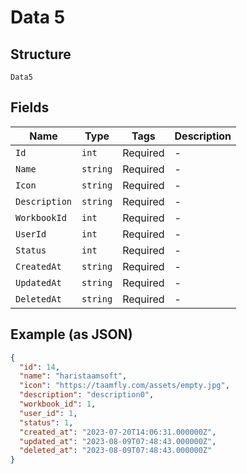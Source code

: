 
# Data 5

## Structure

`Data5`

## Fields

| Name | Type | Tags | Description |
|  --- | --- | --- | --- |
| `Id` | `int` | Required | - |
| `Name` | `string` | Required | - |
| `Icon` | `string` | Required | - |
| `Description` | `string` | Required | - |
| `WorkbookId` | `int` | Required | - |
| `UserId` | `int` | Required | - |
| `Status` | `int` | Required | - |
| `CreatedAt` | `string` | Required | - |
| `UpdatedAt` | `string` | Required | - |
| `DeletedAt` | `string` | Required | - |

## Example (as JSON)

```json
{
  "id": 14,
  "name": "haristaamsoft",
  "icon": "https://taamfly.com/assets/empty.jpg",
  "description": "description0",
  "workbook_id": 1,
  "user_id": 1,
  "status": 1,
  "created_at": "2023-07-20T14:06:31.000000Z",
  "updated_at": "2023-08-09T07:48:43.000000Z",
  "deleted_at": "2023-08-09T07:48:43.000000Z"
}
```

